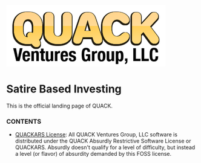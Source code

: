 ![LOGO](logo.png)

# Satire Based Investing

This is the official landing page of QUACK.

### CONTENTS

* [QUACKARS License](https://github.com/QUACKVenturesGroup/QUACKVenturesGroup.github.io/blob/main/QUACKARS_License.md): All QUACK Ventures Group, LLC software is distributed under the QUACK Absurdly Restrictive Software License or QUACKARS. Absurdly doesn't qualify for a level of difficulty, but instead a level (or flavor) of absurdity demanded by this FOSS license.
